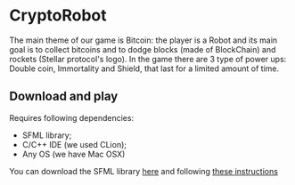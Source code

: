 # CryptoRobot

The main theme of our game is Bitcoin: the player is a Robot and its main goal is to collect bitcoins and to dodge blocks (made of BlockChain) and rockets (Stellar protocol's logo). In the game there are 3 type of power ups: Double coin, Immortality and Shield, that last for a limited amount of time.

## Download and play

Requires following dependencies:
 - SFML library;
 - C/C++ IDE (we used CLion);
 - Any OS (we have Mac OSX)

You can download the SFML library [here](https://www.sfml-dev.org/download.php) and following [these instructions](https://www.sfml-dev.org/tutorials/2.5/)
